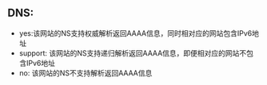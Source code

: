 ## DNS:
* yes:该网站的NS支持权威解析返回AAAA信息，同时相对应的网站包含IPv6地址
* support: 该网站的NS支持递归解析返回AAAA信息，即便相对应的网站不包含IPv6地址
* no:      该网站的NS不支持解析返回AAAA信息

